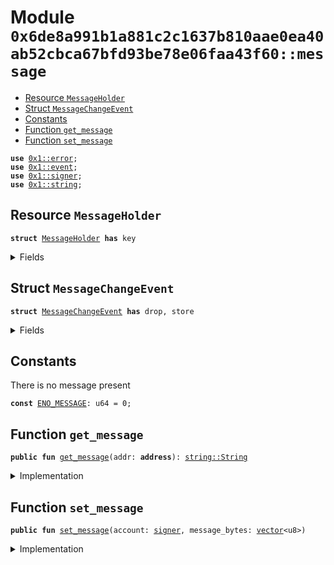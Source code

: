 
<a name="0x6de8a991b1a881c2c1637b810aae0ea40ab52cbca67bfd93be78e06faa43f60_message"></a>

# Module `0x6de8a991b1a881c2c1637b810aae0ea40ab52cbca67bfd93be78e06faa43f60::message`



-  [Resource `MessageHolder`](#0x6de8a991b1a881c2c1637b810aae0ea40ab52cbca67bfd93be78e06faa43f60_message_MessageHolder)
-  [Struct `MessageChangeEvent`](#0x6de8a991b1a881c2c1637b810aae0ea40ab52cbca67bfd93be78e06faa43f60_message_MessageChangeEvent)
-  [Constants](#@Constants_0)
-  [Function `get_message`](#0x6de8a991b1a881c2c1637b810aae0ea40ab52cbca67bfd93be78e06faa43f60_message_get_message)
-  [Function `set_message`](#0x6de8a991b1a881c2c1637b810aae0ea40ab52cbca67bfd93be78e06faa43f60_message_set_message)


<pre><code><b>use</b> <a href="">0x1::error</a>;
<b>use</b> <a href="">0x1::event</a>;
<b>use</b> <a href="">0x1::signer</a>;
<b>use</b> <a href="">0x1::string</a>;
</code></pre>



<a name="0x6de8a991b1a881c2c1637b810aae0ea40ab52cbca67bfd93be78e06faa43f60_message_MessageHolder"></a>

## Resource `MessageHolder`



<pre><code><b>struct</b> <a href="Hello.md#0x6de8a991b1a881c2c1637b810aae0ea40ab52cbca67bfd93be78e06faa43f60_message_MessageHolder">MessageHolder</a> <b>has</b> key
</code></pre>



<details>
<summary>Fields</summary>


<dl>
<dt>
<code><a href="Hello.md#0x6de8a991b1a881c2c1637b810aae0ea40ab52cbca67bfd93be78e06faa43f60_message">message</a>: <a href="_String">string::String</a></code>
</dt>
<dd>

</dd>
<dt>
<code>message_change_events: <a href="_EventHandle">event::EventHandle</a>&lt;<a href="Hello.md#0x6de8a991b1a881c2c1637b810aae0ea40ab52cbca67bfd93be78e06faa43f60_message_MessageChangeEvent">message::MessageChangeEvent</a>&gt;</code>
</dt>
<dd>

</dd>
</dl>


</details>

<a name="0x6de8a991b1a881c2c1637b810aae0ea40ab52cbca67bfd93be78e06faa43f60_message_MessageChangeEvent"></a>

## Struct `MessageChangeEvent`



<pre><code><b>struct</b> <a href="Hello.md#0x6de8a991b1a881c2c1637b810aae0ea40ab52cbca67bfd93be78e06faa43f60_message_MessageChangeEvent">MessageChangeEvent</a> <b>has</b> drop, store
</code></pre>



<details>
<summary>Fields</summary>


<dl>
<dt>
<code>from_message: <a href="_String">string::String</a></code>
</dt>
<dd>

</dd>
<dt>
<code>to_message: <a href="_String">string::String</a></code>
</dt>
<dd>

</dd>
</dl>


</details>

<a name="@Constants_0"></a>

## Constants


<a name="0x6de8a991b1a881c2c1637b810aae0ea40ab52cbca67bfd93be78e06faa43f60_message_ENO_MESSAGE"></a>

There is no message present


<pre><code><b>const</b> <a href="Hello.md#0x6de8a991b1a881c2c1637b810aae0ea40ab52cbca67bfd93be78e06faa43f60_message_ENO_MESSAGE">ENO_MESSAGE</a>: u64 = 0;
</code></pre>



<a name="0x6de8a991b1a881c2c1637b810aae0ea40ab52cbca67bfd93be78e06faa43f60_message_get_message"></a>

## Function `get_message`



<pre><code><b>public</b> <b>fun</b> <a href="Hello.md#0x6de8a991b1a881c2c1637b810aae0ea40ab52cbca67bfd93be78e06faa43f60_message_get_message">get_message</a>(addr: <b>address</b>): <a href="_String">string::String</a>
</code></pre>



<details>
<summary>Implementation</summary>


<pre><code><b>public</b> <b>fun</b> <a href="Hello.md#0x6de8a991b1a881c2c1637b810aae0ea40ab52cbca67bfd93be78e06faa43f60_message_get_message">get_message</a>(addr: <b>address</b>): <a href="_String">string::String</a> <b>acquires</b> <a href="Hello.md#0x6de8a991b1a881c2c1637b810aae0ea40ab52cbca67bfd93be78e06faa43f60_message_MessageHolder">MessageHolder</a> {
    <b>assert</b>!(<b>exists</b>&lt;<a href="Hello.md#0x6de8a991b1a881c2c1637b810aae0ea40ab52cbca67bfd93be78e06faa43f60_message_MessageHolder">MessageHolder</a>&gt;(addr), <a href="_not_found">error::not_found</a>(<a href="Hello.md#0x6de8a991b1a881c2c1637b810aae0ea40ab52cbca67bfd93be78e06faa43f60_message_ENO_MESSAGE">ENO_MESSAGE</a>));
    *&<b>borrow_global</b>&lt;<a href="Hello.md#0x6de8a991b1a881c2c1637b810aae0ea40ab52cbca67bfd93be78e06faa43f60_message_MessageHolder">MessageHolder</a>&gt;(addr).<a href="Hello.md#0x6de8a991b1a881c2c1637b810aae0ea40ab52cbca67bfd93be78e06faa43f60_message">message</a>
}
</code></pre>



</details>

<a name="0x6de8a991b1a881c2c1637b810aae0ea40ab52cbca67bfd93be78e06faa43f60_message_set_message"></a>

## Function `set_message`



<pre><code><b>public</b> <b>fun</b> <a href="Hello.md#0x6de8a991b1a881c2c1637b810aae0ea40ab52cbca67bfd93be78e06faa43f60_message_set_message">set_message</a>(account: <a href="">signer</a>, message_bytes: <a href="">vector</a>&lt;u8&gt;)
</code></pre>



<details>
<summary>Implementation</summary>


<pre><code><b>public</b> entry <b>fun</b> <a href="Hello.md#0x6de8a991b1a881c2c1637b810aae0ea40ab52cbca67bfd93be78e06faa43f60_message_set_message">set_message</a>(account: <a href="">signer</a>, message_bytes: <a href="">vector</a>&lt;u8&gt;)
<b>acquires</b> <a href="Hello.md#0x6de8a991b1a881c2c1637b810aae0ea40ab52cbca67bfd93be78e06faa43f60_message_MessageHolder">MessageHolder</a> {
    <b>let</b> <a href="Hello.md#0x6de8a991b1a881c2c1637b810aae0ea40ab52cbca67bfd93be78e06faa43f60_message">message</a> = <a href="_utf8">string::utf8</a>(message_bytes);
    <b>let</b> account_addr = <a href="_address_of">signer::address_of</a>(&account);
    <b>if</b> (!<b>exists</b>&lt;<a href="Hello.md#0x6de8a991b1a881c2c1637b810aae0ea40ab52cbca67bfd93be78e06faa43f60_message_MessageHolder">MessageHolder</a>&gt;(account_addr)) {
        <b>move_to</b>(&account, <a href="Hello.md#0x6de8a991b1a881c2c1637b810aae0ea40ab52cbca67bfd93be78e06faa43f60_message_MessageHolder">MessageHolder</a> {
            <a href="Hello.md#0x6de8a991b1a881c2c1637b810aae0ea40ab52cbca67bfd93be78e06faa43f60_message">message</a>,
            message_change_events: <a href="_new_event_handle">event::new_event_handle</a>&lt;<a href="Hello.md#0x6de8a991b1a881c2c1637b810aae0ea40ab52cbca67bfd93be78e06faa43f60_message_MessageChangeEvent">MessageChangeEvent</a>&gt;(&account),
        })
    } <b>else</b> {
        <b>let</b> old_message_holder = <b>borrow_global_mut</b>&lt;<a href="Hello.md#0x6de8a991b1a881c2c1637b810aae0ea40ab52cbca67bfd93be78e06faa43f60_message_MessageHolder">MessageHolder</a>&gt;(account_addr);
        <b>let</b> from_message = *&old_message_holder.<a href="Hello.md#0x6de8a991b1a881c2c1637b810aae0ea40ab52cbca67bfd93be78e06faa43f60_message">message</a>;
        <a href="_emit_event">event::emit_event</a>(&<b>mut</b> old_message_holder.message_change_events, <a href="Hello.md#0x6de8a991b1a881c2c1637b810aae0ea40ab52cbca67bfd93be78e06faa43f60_message_MessageChangeEvent">MessageChangeEvent</a> {
            from_message,
            to_message: <b>copy</b> <a href="Hello.md#0x6de8a991b1a881c2c1637b810aae0ea40ab52cbca67bfd93be78e06faa43f60_message">message</a>,
        });
        old_message_holder.<a href="Hello.md#0x6de8a991b1a881c2c1637b810aae0ea40ab52cbca67bfd93be78e06faa43f60_message">message</a> = <a href="Hello.md#0x6de8a991b1a881c2c1637b810aae0ea40ab52cbca67bfd93be78e06faa43f60_message">message</a>;
    }
}
</code></pre>



</details>
